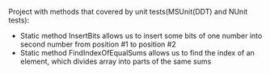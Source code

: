 Project with methods that covered by unit tests(MSUnit(DDT) and NUnit tests):
 - Static method InsertBits allows us to insert some bits of one number into second number from position #1 to position #2
 - Static method FindIndexOfEqualSums allows us to find the index of an element, which divides array into parts of the same sums